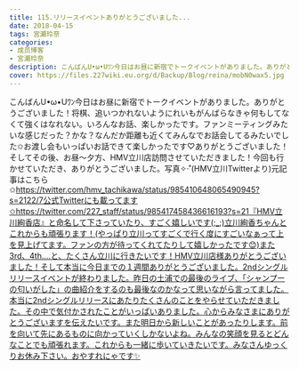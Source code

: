 ```yaml
---
title: 115.リリースイベントありがとうございました...
date: 2018-04-15
tags: 宮瀬玲奈
categories: 
- 成员博客
- 宮瀬玲奈
description: こんばんU•ω•Uﾜﾝ今日はお昼に新宿でトークイベントがありました。ありがとうございました！将棋、追いつかれないようにれいもがんばらなきゃ何もしてなくて強くはなれない。いろんなお話、楽しかったです。ファン...
cover: https://files.227wiki.eu.org/d/Backup/Blog/reina/mobN0wax5.jpg 
---
```


こんばんU•ω•Uﾜﾝ今日はお昼に新宿でトークイベントがありました。ありがとうございました！将棋、追いつかれないようにれいもがんばらなきゃ何もしてなくて強くはなれない。いろんなお話、楽しかったです。ファンミーティングみたいな感じだった？かな？なんだか距離も近くてみんなでお話会してるみたいでした✩お渡し会もいっぱいお話できて楽しかったです♡ありがとうございました！そしてその後、お昼～夕方、HMV立川店訪問させていただきました！今回も行かせていただき、ありがとうございました。写真✧‧˚(HMV立川Twitterより)元記事はこちら✩https://twitter.com/hmv_tachikawa/status/985410648065490945?s=2122/7公式Twitterにも載ってます✩https://twitter.com/227_staff/status/985417458436616193?s=21『HMV立川絢香店』と命名して下さっていたり、すごく嬉しいです(;_;)立川絢香ちゃんとこれからも頑張ります！(やっぱり立川ってすごくで行く度にすごいなぁって上を見上げてます。ファンの方が待ってくれてたりして嬉しかったです😊)また3rd、4th....と、たくさん立川に行きたいです！HMV立川店様ありがとうございました！そして本当に今日までの１週間ありがとうございました。2ndシングルリリースイベントが終わりました。昨日の土浦での最後のライブ、「シャンプーの匂いがした」の曲紹介をするのも最後なのかなって思いながら言ってました。本当に2ndシングルリリースにあたりたくさんのことをやらせていただきました。その中で気付かされたことがいっぱいありました。心からみなさまにありがとうございますを伝えたいです。また明日から新しいことがあったりします。前を向いて先にあるものに向かっていくしかないよね。みんなの笑顔を見るとどんなことでも頑張れます。これからも一緒に歩いていきたいです。みなさんゆっくりお休み下さい。おやすれにゃです✨


